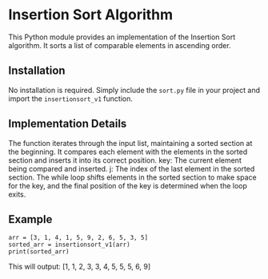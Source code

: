 # Insertion Sort Algorithm
This Python module provides an implementation of the Insertion Sort algorithm. It sorts a list of comparable elements in ascending order.

## Installation

No installation is required. Simply include the `sort.py` file in your project and import the `insertionsort_v1` function.

## Implementation Details

The function iterates through the input list, maintaining a sorted section at the beginning. It compares each element with the elements in the sorted section and inserts it into its correct position.
        key: The current element being compared and inserted.
        j: The index of the last element in the sorted section.
The while loop shifts elements in the sorted section to make space for the key, and the final position of the key is determined when the loop exits.    

## Example

    arr = [3, 1, 4, 1, 5, 9, 2, 6, 5, 3, 5]
    sorted_arr = insertionsort_v1(arr)
    print(sorted_arr)
This will output:
    [1, 1, 2, 3, 3, 4, 5, 5, 5, 6, 9]

